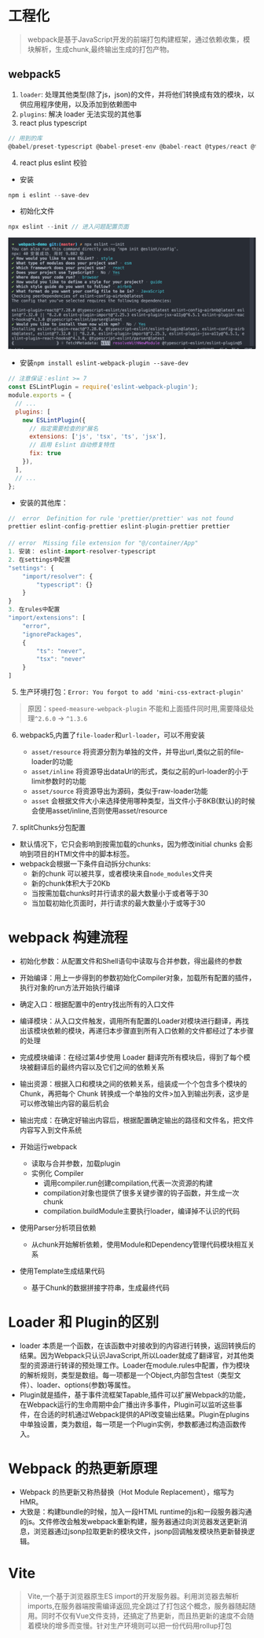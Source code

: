 # 工程化

> webpack是基于JavaScript开发的前端打包构建框架，通过依赖收集，模块解析，生成chunk,最终输出生成的打包产物。
## webpack5
1. `loader`: 处理其他类型(除了js，json)的文件，并将他们转换成有效的模块，以供应用程序使用，以及添加到依赖图中
2. `plugins`: 解决 loader 无法实现的其他事
3. react plus typescript
```js
// 用到的库
@babel/preset-typescript @babel-preset-env @babel-react @types/react @types/react-dom
```
4. react plus eslint 校验
* 安装

```js
npm i eslint --save-dev

```
* 初始化文件
```js
npx eslint --init // 进入问题配置页面
```
![配置页面](../imgs/eslint-init.png)

* 安装`npm install eslint-webpack-plugin --save-dev`
```js
// 注意保证：eslint >= 7
const ESLintPlugin = require('eslint-webpack-plugin');
module.exports = {
  // ...
  plugins: [
    new ESLintPlugin({
      // 指定需要检查的扩展名
      extensions: ['js', 'tsx', 'ts', 'jsx'],
      // 启用 Eslint 自动修复特性
      fix: true
    }),
  ],
  // ...
};
```
* 安装的其他库：

```js
//  error  Definition for rule 'prettier/prettier' was not found
prettier eslint-config-prettier eslint-plugin-prettier prettier

// error  Missing file extension for "@/container/App" 
1. 安装： eslint-import-resolver-typescript
2. 在settings中配置
"settings": {
    "import/resolver": {
        "typescript": {}
    }
}
3. 在rules中配置
"import/extensions": [
    "error",
    "ignorePackages",
    {
        "ts": "never",
        "tsx": "never"
    }
]
```
5. 生产环境打包：`Error: You forgot to add 'mini-css-extract-plugin'`

> 原因：`speed-measure-webpack-plugin` 不能和上面插件同时用,需要降级处理`^2.6.0` -> `^1.3.6`

6. webpack5,内置了`file-loader`和`url-loader`，可以不用安装
    * `asset/resource` 将资源分割为单独的文件，并导出url,类似之前的file-loader的功能
    * `asset/inline` 将资源导出dataUrl的形式，类似之前的url-loader的小于limit参数时的功能
    * `asset/source` 将资源导出为源码，类似于raw-loader功能
    * `asset` 会根据文件大小来选择使用哪种类型，当文件小于8KB(默认)的时候会使用asset/inline,否则使用asset/resource

7. splitChunks分包配置
  * 默认情况下，它只会影响到按需加载的chunks，因为修改initial chunks 会影响到项目的HTMl文件中的脚本标签。
  * webpack会根据一下条件自动拆分chunks:
    * 新的chunk 可以被共享，或者模块来自`node_modules`文件夹
    * 新的chunk体积大于20Kb
    * 当按需加载chunks时并行请求的最大数量小于或者等于30
    * 当加载初始化页面时，并行请求的最大数量小于或等于30 


# webpack 构建流程
* 初始化参数：从配置文件和Shell语句中读取与合并参数，得出最终的参数
* 开始编译：用上一步得到的参数初始化Compiler对象，加载所有配置的插件，执行对象的run方法开始执行编译
* 确定入口：根据配置中的entry找出所有的入口文件
* 编译模块：从入口文件触发，调用所有配置的Loader对模块进行翻译，再找出该模块依赖的模块，再递归本步骤直到所有入口依赖的文件都经过了本步骤的处理
* 完成模块编译：在经过第4步使用 Loader 翻译完所有模块后，得到了每个模块被翻译后的最终内容以及它们之间的依赖关系
* 输出资源：根据入口和模块之间的依赖关系，组装成一个个包含多个模块的 Chunk，再把每个 Chunk 转换成一个单独的文件>加入到输出列表，这步是可以修改输出内容的最后机会
* 输出完成：在确定好输出内容后，根据配置确定输出的路径和文件名，把文件内容写入到文件系统



* 开始运行webpack
  * 读取与合并参数，加载plugin
  * 实例化 Compiler
    * 调用compiler.run创建compilation,代表一次资源的构建
    * compilation对象也提供了很多关键步骤的钩子函数，并生成一次chunk
    * compilation.buildModule主要执行loader，编译掉不认识的代码
* 使用Parser分析项目依赖
  * 从chunk开始解析依赖，使用Module和Dependency管理代码模块相互关系
* 使用Template生成结果代码
  * 基于Chunk的数据拼接字符串，生成最终代码

# Loader 和 Plugin的区别
* loader 本质是一个函数，在该函数中对接收到的内容进行转换，返回转换后的结果。因为Webpack只认识JavaScript,所以Loader就成了翻译官，对其他类型的资源进行转译的预处理工作。Loader在module.rules中配置，作为模块的解析规则，类型是数组。每一项都是一个Object,内部包含test（类型文件）、loader、options(参数)等属性。
* Plugin就是插件，基于事件流框架Tapable,插件可以扩展Webpack的功能，在Webpack运行的生命周期中会广播出许多事件，Plugin可以监听这些事件，在合适的时机通过Webpack提供的API改变输出结果。Plugin在plugins中单独设置，类为数组，每一项是一个Plugin实例，参数都通过构造函数传入。


# Webpack 的热更新原理
  * Webpack 的热更新又称热替换（Hot Module Replacement），缩写为 HMR。
  * 大致是：构建bundle的时候，加入一段HTML runtime的js和一段服务器沟通的js。文件修改会触发webpack重新构建，服务器通过向浏览器发送更新消息，浏览器通过jsonp拉取更新的模块文件，jsonp回调触发模块热更新替换逻辑。



# Vite
> Vite,一个基于浏览器原生ES import的开发服务器。利用浏览器去解析imports,在服务器端按需编译返回,完全跳过了打包这个概念，服务器随起随用。同时不仅有Vue文件支持，还搞定了热更新，而且热更新的速度不会随着模块的增多而变慢。针对生产环境则可以把一份代码用rollup打包